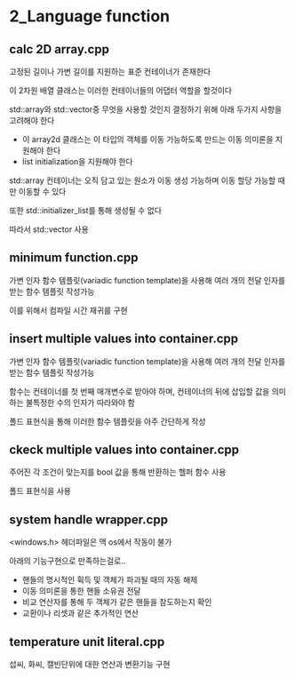 # 2_Language function

## calc 2D array.cpp
고정된 길이나 가변 길이를 지원하는 표준 컨테이너가 존재한다

이 2차원 배열 클래스는 이러한 컨테이너들의 어댑터 역할을 할것이다

std::array와 std::vector중 무엇을 사용할 것인지 결정하기 위해 아래 두가지 사항을 고려해야 한다

- 이 array2d 클래스는 이 타입의 객체를 이동 가능하도록 만드는 이동 의미론을 지원해야 한다
- list initialization을 지원해야 한다

std::array 컨테이너는 오직 담고 있는 원소가 이동 생성 가능하며 이동 할당 가능할 때만 이동할 수 있다

또한 std::initializer_list를 통해 생성될 수 없다

따라서  std::vector 사용

## minimum function.cpp
가변 인자 함수 템플릿(variadic function template)을 사용해 여러 개의 전달 인자를 받는 함수 템플릿 작성가능

이를 위해서 컴파일 시간 재귀를 구현

## insert multiple values into container.cpp
가변 인자 함수 템플릿(variadic function template)을 사용해 여러 개의 전달 인자를 받는 함수 템플릿 작성가능

함수는 컨테이너를 첫 번째 매개변수로 받아야 하며, 컨테이너의 뒤에 삽입할 값을 의미하는 불특정한 수의 인자가 따라와야 함

폴드 표현식을 통해 이러한 함수 템플릿을 아주 간단하게 작성

## ckeck multiple values into container.cpp

주어진 각 조건이 맞는지를 bool 값을 통해 반환하는 헬퍼 함수 사용

폴드 표현식을 사용

## system handle wrapper.cpp

<windows.h> 헤더파일은 맥 os에서 작동이 불가

아래의 기능구현으로 만족하는걸로..

- 핸들의 명시적인 휙득 및 객체가 파괴될 때의 자동 해제
- 이동 의미론을 통한 핸들 소유권 전달
- 비교 연산자를 통해 두 객체가 같은 핸들을 참도하는지 확인
- 교환이나 리셋과 같은 추가적인 연산

## temperature unit literal.cpp

섭씨, 화씨, 캘빈단위에 대한 연산과 변환기능 구현
